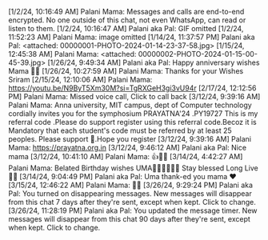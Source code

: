 [1/2/24, 10:16:49 AM] Palani Mama: ‎Messages and calls are end-to-end encrypted. No one outside of this chat, not even WhatsApp, can read or listen to them.
‎[1/2/24, 10:16:47 AM] Palani aka Pal: ‎GIF omitted
‎[1/2/24, 11:52:23 AM] Palani Mama: ‎image omitted
‎[1/14/24, 11:37:57 PM] Palani aka Pal: ‎<attached: 00000001-PHOTO-2024-01-14-23-37-58.jpg>
‎[1/15/24, 12:45:38 AM] Palani Mama: ‎<attached: 00000002-PHOTO-2024-01-15-00-45-39.jpg>
[1/26/24, 9:49:34 AM] Palani aka Pal: Happy anniversary wishes Mama 🎉🎉
[1/26/24, 10:27:59 AM] Palani Mama: Thanks for your Wishes Sriram
[2/15/24, 12:10:06 AM] Palani Mama: https://youtu.be/N9ByT5Xm30M?si=TgRXGeH3gi3vU94r
[2/17/24, 12:12:56 PM] Palani Mama: ‎Missed voice call, ‎Click to call back
[3/12/24, 9:39:16 AM] Palani Mama: Anna university, MIT campus, dept of Computer technology cordially invites you for the symphosium PRAYATNA'24  .PY19727 This is my referral code .Please do support register using this referral code.Becoz  it is Mandatory  that each student's code must be referred by at least 25 peoples. Please support 💪.Hope you register
[3/12/24, 9:39:16 AM] Palani Mama: https://prayatna.org.in
[3/12/24, 9:46:12 AM] Palani aka Pal: Nice mama
[3/12/24, 10:41:10 AM] Palani Mama: 👍🤝💐
[3/14/24, 4:42:27 AM] Palani Mama: Belated Birthday wishes UMA👏👏💐💐🍫🎂 Stay blessed Long Live🤝🎊
[3/14/24, 9:04:49 PM] Palani aka Pal: Uma thank-ed you mama ❤️
[3/15/24, 12:46:22 AM] Palani Mama: 🙏🌺
[3/26/24, 9:29:24 PM] Palani aka Pal: ‎‎‎You turned on disappearing messages. ‎New messages will disappear from this chat ‎7 days after they're sent, except when kept. ‎Click to change.
[3/26/24, 11:28:19 PM] Palani aka Pal: ‎‎‎You updated the message timer. ‎New messages will disappear from this chat ‎90 days after they're sent, except when kept. ‎Click to change.
